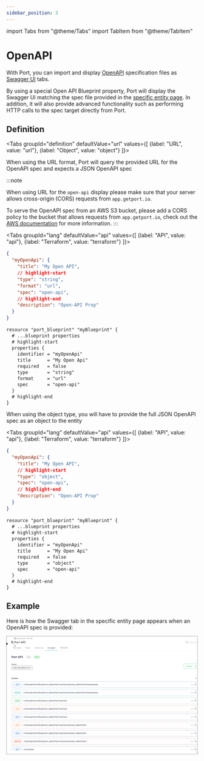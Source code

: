 ```yaml
---
sidebar_position: 3
---
```


import Tabs from "@theme/Tabs"
import TabItem from "@theme/TabItem"

# OpenAPI

With Port, you can import and display [OpenAPI](https://www.openapis.org/) specification files as [Swagger UI](https://swagger.io/) tabs.

By using a special Open API Blueprint property, Port will display the Swagger UI matching the spec file provided in the [specific entity page](../page/entity-page.md). In addition, it will also provide advanced functionality such as performing HTTP calls to the spec target directly from Port.

## Definition

<Tabs groupId="definition" defaultValue="url" values={[
{label: "URL", value: "url"},
{label: "Object", value: "object"}
]}>

<TabItem value="url">

When using the URL format, Port will query the provided URL for the OpenAPI spec and expects a JSON OpenAPI spec

:::note

When using URL for the `open-api` display please make sure that your server allows cross-origin (CORS) requests from `app.getport.io`.

To serve the OpenAPI spec from an AWS S3 bucket, please add a CORS policy to the bucket that allows requests from `app.getport.io`, check out the [AWS documentation](https://docs.aws.amazon.com/AmazonS3/latest/userguide/enabling-cors-examples.html?icmpid=docs_amazons3_console) for more information.
:::

<Tabs groupId="lang" defaultValue="api" values={[
{label: "API", value: "api"},
{label: "Terraform", value: "terraform"}
]}>

<TabItem value="api">

```json showLineNumbers
{
  "myOpenApi": {
    "title": "My Open API",
    // highlight-start
    "type": "string",
    "format": "url",
    "spec": "open-api",
    // highlight-end
    "description": "Open-API Prop"
  }
}
```

</TabItem>

<TabItem value="terraform">

```hcl showLineNumbers
resource "port_blueprint" "myBlueprint" {
  # ...blueprint properties
  # highlight-start
  properties {
    identifier = "myOpenApi"
    title      = "My Open Api"
    required   = false
    type       = "string"
    format     = "url"
    spec       = "open-api"
  }
  # highlight-end
}
```

</TabItem>

</Tabs>

</TabItem>

<TabItem value="object">

When using the object type, you will have to provide the full JSON OpenAPI spec as an object to the entity

<Tabs groupId="lang" defaultValue="api" values={[
{label: "API", value: "api"},
{label: "Terraform", value: "terraform"}
]}>

<TabItem value="api">

```json showLineNumbers
{
  "myOpenApi": {
    "title": "My Open API",
    // highlight-start
    "type": "object",
    "spec": "open-api",
    // highlight-end
    "description": "Open-API Prop"
  }
}
```

</TabItem>

<TabItem value="terraform">

```hcl showLineNumbers
resource "port_blueprint" "myBlueprint" {
  # ...blueprint properties
  # highlight-start
  properties {
    identifier = "myOpenApi"
    title      = "My Open Api"
    required   = false
    type       = "object"
    spec       = "open-api"
  }
  # highlight-end
}
```

</TabItem>

</Tabs>

</TabItem>

</Tabs>

## Example

Here is how the Swagger tab in the specific entity page appears when an OpenAPI spec is provided:

![OpenAPI Example](../../../static/img/software-catalog/widgets/openAPI.png)
